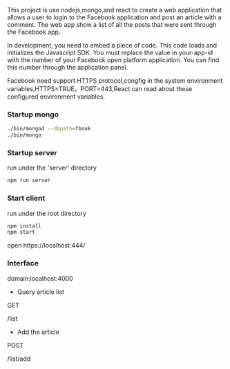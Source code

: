 This project is use nodejs,mongo,and react to create a web application that allows a user to login to the Facebook application and post an article with a comment. The web app show a list of all the posts that were sent through the Facebook app.

In development, you need to embed a piece of code. This code loads and initializes the Javascript SDK. You must replace the value in your-app-id with the number of your Facebook open platform application. You can find this number through the application panel.

Facebook need support HTTPS protocol,congfig in the system environment variables,HTTPS=TRUE，PORT=443,React can read about these configured environment variables.

### Startup mongo
```bash
./bin/mongod --dbpath=fbook
./bin/mongo
```

### Startup server
run under the 'server' directory 
```bash
npm run server
```

### Start client
run under the root directory 
```bash
npm install
npm start
```
open https://localhost:444/

### Interface

domain:localhost:4000

* Query article list

GET

/list

* Add the article

POST

/list/add